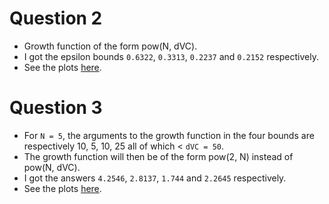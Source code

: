 Question 2
===========
* Growth function of the form pow(N, dVC).
* I got the epsilon bounds `0.6322`, `0.3313`, `0.2237` and 
`0.2152` respectively.
* See the plots [here](://www.desmos.com/calculator/w3bwl6hyz0).

Question 3
============
* For `N = 5`, the arguments to the growth function in the
four bounds are respectively 10, 5, 10, 25 all of which < `dVC = 50`.
* The growth function will then be of the form pow(2, N) instead of
pow(N, dVC).
* I got the answers `4.2546`, `2.8137`, `1.744` and `2.2645`
respectively.
* See the plots [here](https://www.desmos.com/calculator/bjoumrvc7k).
